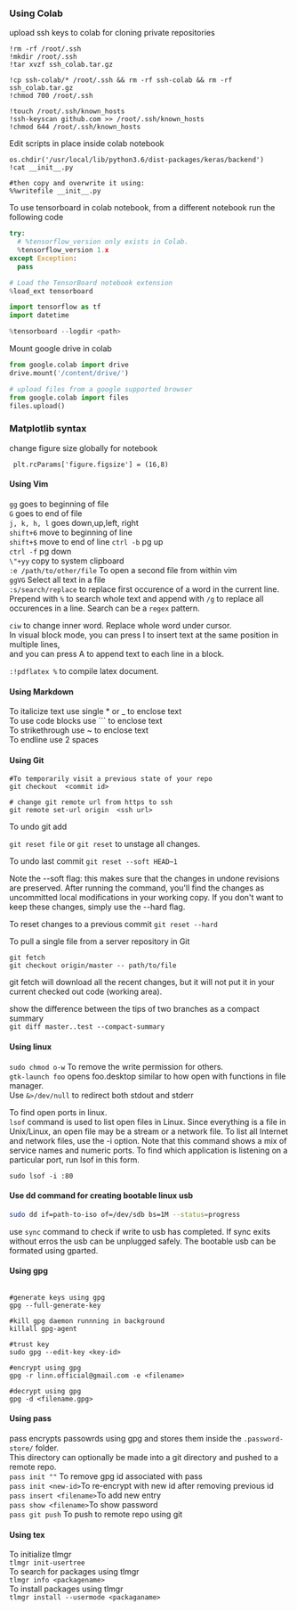 ### Using Colab
upload ssh keys to colab for cloning private repositories
```!cp '/content/drive/My Drive/ssh_colab.tar.gz' .  
!rm -rf /root/.ssh  
!mkdir /root/.ssh  
!tar xvzf ssh_colab.tar.gz  

!cp ssh-colab/* /root/.ssh && rm -rf ssh-colab && rm -rf ssh_colab.tar.gz 
!chmod 700 /root/.ssh  

!touch /root/.ssh/known_hosts  
!ssh-keyscan github.com >> /root/.ssh/known_hosts  
!chmod 644 /root/.ssh/known_hosts
```
Edit scripts in place inside colab notebook
```
os.chdir('/usr/local/lib/python3.6/dist-packages/keras/backend')
!cat __init__.py

#then copy and overwrite it using:
%%writefile __init__.py
```

To use tensorboard in colab notebook, from a different notebook run the following code
```py
try:
  # %tensorflow_version only exists in Colab.
  %tensorflow_version 1.x
except Exception:
  pass

# Load the TensorBoard notebook extension
%load_ext tensorboard

import tensorflow as tf
import datetime

%tensorboard --logdir <path>
```
Mount google drive in colab 
```python
from google.colab import drive
drive.mount('/content/drive/')

# upload files from a google supported browser
from google.colab import files
files.upload()
```
### Matplotlib syntax
change figure size globally for notebook

``` plt.rcParams['figure.figsize'] = (16,8)```

#### Using Vim
```gg``` goes to beginning of file  
```G``` goes to end of file  
```j, k, h, l```  goes down,up,left, right  
```shift+6``` move to beginning of line  
```shift+$``` move to end of line
```ctrl -b``` pg up  
```ctrl -f```  pg down  
```\"+yy``` copy to system clipboard  
```:e /path/to/other/file``` To open a second file from within vim  
```ggVG``` Select all text in a file  
```:s/search/replace``` to replace first occurence of a word in the current line.
Prepend with ```%``` to search whole text and append with ```/g``` to replace all
occurences in a line. Search can be a ```regex``` pattern.  

```ciw``` to change inner word. Replace whole word under cursor.  
In visual block mode, you can press I to insert text at the same position in multiple lines,  
and you can press A to append text to each line in a block.

```:!pdflatex %``` to compile latex document.  
#### Using Markdown
To italicize text use single * or _ to enclose text  
To use code blocks use ``` to enclose text  
To strikethrough use ~ to enclose text  
To endline use 2 spaces  


#### Using Git
```git
#To temporarily visit a previous state of your repo
git checkout  <commit id>

# change git remote url from https to ssh 
git remote set-url origin  <ssh url>

```
To undo git add

```git reset file``` or ```git reset``` to unstage all changes.  

To undo last commit
```git reset --soft HEAD~1```

Note the --soft flag: this makes sure that the changes in undone revisions are preserved. After running the command, 
you'll find the changes as uncommitted local modifications in your working copy.
If you don't want to keep these changes, simply use the --hard flag.


To reset changes to a previous commit
```git reset --hard```

To pull a single file from a server repository in Git
```
git fetch  
git checkout origin/master -- path/to/file
```
git fetch will download all the recent changes, but it will not put it in your current checked out code (working area).

show the difference between the tips of two branches as a compact summary  
```git diff master..test --compact-summary```


#### Using linux
```sudo chmod o-w``` To remove the write permission for others.  
```gtk-launch foo``` opens foo.desktop similar to how open with functions in file manager.  
Use ```&>/dev/null``` to redirect both stdout and stderr  

To find open ports in linux.  
```lsof``` command is used to list open files in Linux. Since everything is a file in Unix/Linux, an open file may be a stream or a network file.
To list all Internet and network files, use the -i option.
Note that this command shows a mix of service names and numeric ports.
To find which application is listening on a particular port, run lsof in this form.

```sudo lsof -i :80```  

#### Use dd command for creating bootable linux usb
```bash
sudo dd if=path-to-iso of=/dev/sdb bs=1M --status=progress
```
use ```sync``` command to check if write to usb has completed.
If sync exits without erros the usb can be unplugged safely.
The bootable usb can be formated using gparted.

#### Using gpg
```gpg --list-keys --keyid-format long

#generate keys using gpg
gpg --full-generate-key

#kill gpg daemon runnning in background
killall gpg-agent

#trust key
sudo gpg --edit-key <key-id>

#encrypt using gpg
gpg -r linn.official@gmail.com -e <filename>

#decrypt using gpg
gpg -d <filename.gpg>
```
#### Using pass
pass encrypts passowrds using gpg and stores them inside the ```.password-store/``` folder.  
This directory can optionally be made into a git directory and pushed to a remote repo.  
```pass init ""``` To remove gpg id associated with pass  
```pass init <new-id>```To re-encrypt with new id after removing previous id  
```pass insert <filename>```To add new entry  
```pass show <filename>```To show password  
```pass git push``` To push to remote repo using git

#### Using tex
To initialize tlmgr  
```tlmgr init-usertree```  
To search for packages using tlmgr  
```tlmgr info <packagename>```  
To install packages using tlmgr  
```tlmgr install --usermode <packaganame>```  


